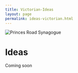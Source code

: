```yaml
---
title: Victorian-Ideas
layout: page
permalink: ideas-victorian.html
---
```


<style>
img {
     max-width: 100%;
     height: auto;
}

</style>

<div class=img>
<img src="objects/disraeli.jpg"
     alt="Princes Road Synagogue"
     style="float: left; margin-right: 10px; padding-bottom:20px;" />  
</div>

&nbsp;

# Ideas

Coming soon

&nbsp;